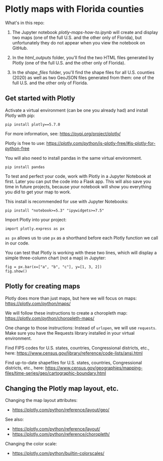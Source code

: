 # Plotly maps with Florida counties

What's in this repo:

1. The Jupyter notebook *plotly-maps-how-to.ipynb* will create and display two maps (one of the full U.S. and the other only of Florida), but unfortunately they do not appear when you view the notebook on GitHub.

2. In the *html_outputs* folder, you'll find the two HTML files generated by Plotly (one of the full U.S. and the other only of Florida).

3. In the *shape_files* folder, you'll find the shape files for all U.S. counties (2020) as well as two GeoJSON files generated from them: one of the full U.S. and the other only of Florida.


## Get started with Plotly

Activate a virtual environment (can be one you already had) and install Plotly with pip:

```
pip install plotly==5.7.0
```

For more information, see:
https://pypi.org/project/plotly/

Plotly is free to use:
https://plotly.com/python/is-plotly-free/#is-plotly-for-python-free

You will also need to install pandas in the same virtual environment.

```
pip install pandas
```

To test and perfect your code, work with Plotly in a Jupyter Notebook at first. Later you can put the code into a Flask app. This will also save you time in future projects, because your notebook will show you everything you did to get your map to work.

This install is recommended for use with Jupyter Notebooks:

```
pip install "notebook>=5.3" "ipywidgets>=7.5"
```

Import Plotly into your project:

```
import plotly.express as px
```

`as px` allows us to use `px` as a shorthand before each Plotly function we call in our code.

You can test that Plotly is working with these two lines, which will display a simple three-column chart (not a map) in Jupyter:

```
fig = px.bar(x=["a", "b", "c"], y=[1, 3, 2])
fig.show()
```

## Plotly for creating maps

Plotly does more than just maps, but here we will focus on maps:
https://plotly.com/python/maps/

We will follow these instructions to create a choropleth map:
https://plotly.com/python/choropleth-maps/

One change to those instructions: Instead of `urlopen`, we will use `requests`.  Make sure you have the Requests library installed in your virtual environment.

Find FIPS codes for U.S. states, countries, Congressional districts, etc., here:
https://www.census.gov/library/reference/code-lists/ansi.html

Find up-to-date shapefiles for U.S. states, countries, Congressional districts, etc., here:
https://www.census.gov/geographies/mapping-files/time-series/geo/cartographic-boundary.html

## Changing the Plotly map layout, etc.

Changing the map layout attributes:

* https://plotly.com/python/reference/layout/geo/

See also:

* https://plotly.com/python/reference/layout/
* https://plotly.com/python/reference/choropleth/

Changing the color scale:

* https://plotly.com/python/builtin-colorscales/
